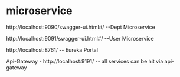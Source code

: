# microservice

http://localhost:9090/swagger-ui.html#/ --Dept Microservice 

http://localhost:9091/swagger-ui.html#/ --User Microservice

http://localhost:8761/ -- Eureka Portal

Api-Gateway - http://localhost:9191/ -- all services can be hit via api-gateway